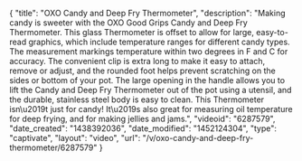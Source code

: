 {
    "title": "OXO Candy and Deep Fry Thermometer",
    "description": "Making candy is sweeter with the OXO Good Grips Candy and Deep Fry Thermometer. This glass Thermometer is offset to allow for large, easy-to-read graphics, which include temperature ranges for different candy types. The measurement markings temperature within two degrees in F and C for accuracy. The convenient clip is extra long to make it easy to attach, remove or adjust, and the rounded foot helps prevent scratching on the sides or bottom of your pot. The large opening in the handle allows you to lift the Candy and Deep Fry Thermometer out of the pot using a utensil, and the durable, stainless steel body is easy to clean. This Thermometer isn\u2019t just for candy! It\u2019s also great for measuring oil temperature for deep frying, and for making jellies and jams.",
    "videoid": "6287579",
    "date_created": "1438392036",
    "date_modified": "1452124304",
    "type": "captivate",
    "layout": "video",
    "url": "\/v\/oxo-candy-and-deep-fry-thermometer\/6287579"
}